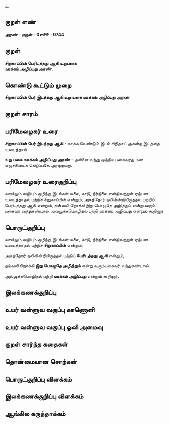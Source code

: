 உ

## குறள் எண் 

**அரண் - குறள் - 0எ௪௪ - 0744**

## குறள் 

**சிறுகாப்பின் பேரிடத்தது ஆகி உறுபகை  
ஊக்கம் அழிப்பது அரண்.**

## கொண்டு கூட்டும் முறை

**சிறுகாப்பின் பேர் இடத்தது ஆகி உறு பகை ஊக்கம் அழிப்பது அரண்** 

## குறள் சாரம் 


## பரிமேலழகர் உரை

**சிறுகாப்பின் பேர் இடத்தது ஆகி** - காக்க வேண்டும் இடம் சிறிதாய் அகன்ற இடத்தை உடைத்தாய் 

**உறு பகை ஊக்கம் அழிப்பது அரண்** - தன்னை வந்து முற்றிய பகைவரது மன எழுச்சியைக் கெடுப்பதே அரணாவது.

## பரிமேலழகர் உரைகுறிப்பு   

வாயிலும் வழியும் ஒழிந்த இடங்கள் மலை, காடு, நீர்நிலை என்றிவற்றுள் ஏற்பன உடைத்தாதல் பற்றிச் சிறுகாப்பின் என்றும், அகத்தோர் நலிவின்றியிருத்தல் பற்றிப் பேரிடத்தது ஆகி என்றும், தன்வலி நோக்கி இது பொழுதே அழித்தும் என்று வரும் பகைவர் வந்துகண்டால் அவ்வூக்கமொழிதல் பற்றி ஊக்கம் அழிப்பது என்றும் கூறினார்.

## பொருட்குறிப்பு 

வாயிலும் வழியும் ஒழிந்த இடங்கள் மலை, காடு, நீர்நிலை என்றிவற்றுள் ஏற்பன உடைத்தாதல் பற்றிச் **சிறுகாப்பின்** என்றும்,   

அகத்தோர் நலிவின்றியிருத்தல் பற்றிப் **பேரிடத்தது ஆகி** என்றும்,

தம்வலி நோக்கி **இது பொழுதே அழித்தும்** என்று வரும்பகைவர் வந்துகண்டால்

அவ்வூக்கமொழிதல் பற்றி **ஊக்கம் அழிப்பது** என்றும் கூறினார்.

## இலக்கணக்குறிப்பு  


## உயர் வள்ளுவ வகுப்பு காணொளி


## உயர் வள்ளுவ வகுப்பு ஒலி அமைவு 

 
## குறள் சார்ந்த கதைகள் 


## தொன்மையான சொற்கள்


## பொருட்குறிப்பு விளக்கம்


## இலக்கணக்குறிப்பு விளக்கம்


## ஆங்கில கருத்தாக்கம் 


